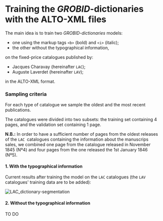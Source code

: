 # Training the *GROBID*-dictionaries with the ALTO-XML files

The main idea is to train two _GROBID-dictionaries_ models:

* one using the markup tags `<b>` (bold) and `<i>` (italic);
* the other without the typographical information,

on the fixed-price catalogues published by:

* Jacques Charavay (hereinafter `LAC`);
* Auguste Laverdet (hereinafter `LAV`);

in the ALTO-XML format.

### Sampling criteria

For each type of catalogue we sample the oldest and the most recent publications.

The catalogues were divided into two subsets: the training set containing 4 pages, and the validation set containing 1 page.

**N.B.:** In order to have a sufficient number of pages from the oldest releases of the `LAC `catalogues containing the information about the manuscrips sales, we combined one page from the catalogue released in November 1845 (Nº4) and four pages from the one released the 1st January 1846 (Nº5).   

#### 1. With the typographical information

Current results after training the model on the `LAC` catalogues (the `LAV` catalogues' training data are to be added):

![LAC_dictionary-segmentation](/Users/ljudmilapetkovic/Downloads/OCRcat/GROBID_LAC_LAV/img/LAC_dictionary-segmentation.png)

#### 2. Without the typographical information

TO DO